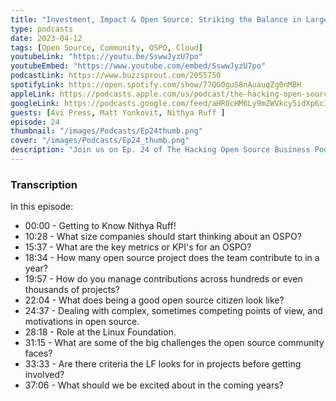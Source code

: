 ```yaml
---
title: "Investment, Impact & Open Source: Striking the Balance in Large Corporations - EP. 24"
type: podcasts
date: 2023-04-12
tags: [Open Source, Community, OSPO, Cloud]
youtubeLink: "https://youtu.be/SswwJyzU7po"
youtubeEmbed: "https://www.youtube.com/embed/SswwJyzU7po"
podcastLink: https://www.buzzsprout.com/2055750
spotifyLink: https://open.spotify.com/show/77QGOguS8nAuauqZg0nMBH
appleLink: https://podcasts.apple.com/us/podcast/the-hacking-open-source-business-podcast/id1647254490
googleLink: https://podcasts.google.com/feed/aHR0cHM6Ly9mZWVkcy5idXp6c3Byb3V0LmNvbS8yMDU1NzUwLnJzcw
guests: [Avi Press, Matt Yonkovit, Nithya Ruff ]
episode: 24
thumbnail: "/images/Podcasts/Ep24thumb.png"
cover: "/images/Podcasts/Ep24_thumb.png"
description: "Join us on Ep. 24 of The Hacking Open Source Business Podcast features Nithya Ruff, the Head of Amazon's Open Source Program Office, discussing various aspects of open source with hosts Avi Press and Matt Yonkovit. They cover topics such as the challenges facing open source today, evaluating new open source projects, the importance of Open Source Program Offices (OSPOs) for startups, building successful and sustainable open source businesses, reducing friction for developers, open source diversity, managing diverse talent and competing ideals in open source governance, and Nithya Ruff's role as Chair of the Linux Foundation Board. Throughout the episode, Nithya emphasizes the importance of community building, listening to the community, and maintaining the freedom of the open source definition."
---
```



###  Transcription  ###

In this episode:
* 00:00 - Getting to Know Nithya Ruff! 
* 10:28 - What size companies should start thinking about an OSPO?
* 15:37 - What are the key metrics or KPI's for an OSPO?
* 18:34 -  How many open source project does the team contribute to in a year?
* 19:57 - How do you manage contributions across hundreds or even thousands of projects?
* 22:04 - What does being a good open source citizen look like?
* 24:37 - Dealing with complex, sometimes competing points of view, and motivations in open source.
* 28:18 - Role at the Linux Foundation.
* 31:15 - What are some of the big challenges the open source community faces? 
* 33:33 - Are there criteria the LF looks for in projects before getting involved?
* 37:06 - What should we be excited about in the coming years?
